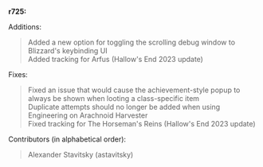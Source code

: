 **r725:**

Additions:
> Added a new option for toggling the scrolling debug window to Blizzard's keybinding UI
<br>Added tracking for Arfus (Hallow's End 2023 update)

Fixes:
> Fixed an issue that would cause the achievement-style popup to always be shown when looting a class-specific item
<br>Duplicate attempts should no longer be added when using Engineering on Arachnoid Harvester
<br>Fixed tracking for The Horseman's Reins (Hallow's End 2023 update)

Contributors (in alphabetical order):
> Alexander Stavitsky (astavitsky)
